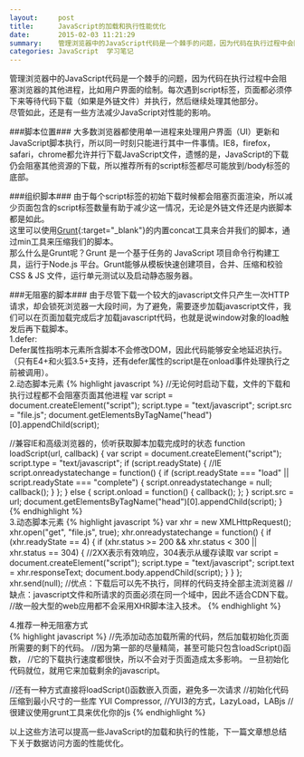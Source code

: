 ```yaml
---
layout:     post
title:      JavaScript的加载和执行性能优化
date:       2015-02-03 11:21:29
summary:    管理浏览器中的JavaScript代码是一个棘手的问题，因为代码在执行过程中会阻塞浏览器的其他进程，比如用户界面的绘制。每次遇到script标签，页面都必须停下来等待代码下载（如果是外链文件）并执行，然后继续处理其他部分。尽管如此，还是有一些方法减少JavaScript对性能的影响。
categories: JavaScript  学习笔记
---
```


管理浏览器中的JavaScript代码是一个棘手的问题，因为代码在执行过程中会阻塞浏览器的其他进程，比如用户界面的绘制。每次遇到script标签，页面都必须停下来等待代码下载（如果是外链文件）并执行，然后继续处理其他部分。    
尽管如此，还是有一些方法减少JavaScript对性能的影响。  

###脚本位置###
大多数浏览器都使用单一进程来处理用户界面（UI）更新和JavaScript脚本执行，所以同一时刻只能进行其中一件事情。IE8，firefox，safari，chrome都允许并行下载JavaScript文件，遗憾的是，JavaScript的下载仍会阻塞其他资源的下载，所以推荐所有的script标签都尽可能放到/body标签的底部。  
 
###组织脚本###
由于每个script标签的初始下载时候都会阻塞页面渲染，所以减少页面包含的script标签数量有助于减少这一情况，无论是外链文件还是内嵌脚本都是如此。    
这里可以使用[Grunt](http://www.gruntjs.org/){:target="_blank"}的内置concat工具来合并我们的脚本，通过min工具来压缩我们的脚本。  
那么什么是Grunt呢？Grunt 是一个基于任务的 JavaScript 项目命令行构建工具，运行于Node.js 平台。Grunt能够从模板快速创建项目，合并、压缩和校验 CSS & JS 文件，运行单元测试以及启动静态服务器。

###无阻塞的脚本###
由于尽管下载一个较大的javascript文件只产生一次HTTP请求，却会锁死浏览器一大段时间，为了避免，需要逐步加载javascript文件，我们可以在页面加载完成后才加载javascript代码，也就是说window对象的load触发后再下载脚本。  
1.defer:  
Defer属性指明本元素所含脚本不会修改DOM，因此代码能够安全地延迟执行。（只有E4+和火狐3.5+支持，还有defer属性的script是在onload事件处理执行之前被调用）。  
2.动态脚本元素
{% highlight javascript %}
//无论何时启动下载，文件的下载和执行过程都不会阻塞页面其他进程
var script = document.createElement("script");
script.type = "text/javascript";
script.src = "file.js";
document.getElementsByTagName("head")[0].appendChild(script);

//兼容IE和高级浏览器的，侦听获取脚本加载完成时的状态
function loadScript(url, callback) {
    var script = document.createElement("script");
    script.type = "text/javascript";
    if (script.readyState) { //IE
        script.onreadystatechange = function() {
            if (script.readyState === "load" ||
                     script.readyState === "complete") {
                script.onreadystatechange = null;
                callback();
            }
        };
    } else {
        script.onload = function() {
            callback();
        };
    }
    script.src = url;
    document.getElementsByTagName("head")[0].appendChild(script);
}
{% endhighlight %}  
3.动态脚本元素
{% highlight javascript %}
var xhr = new XMLHttpRequest();
xhr.open("get", "file.js", true);
xhr.onreadystatechange = function() {
    if (xhr.readyState == 4) {
        if (xhr.status >= 200 && xhr.status < 300 || 
                xhr.status == 304) {
            //2XX表示有效响应，304表示从缓存读取
            var script = document.createElement("script");
            script.type = "text/javascript";
            script.text = xhr.responseText;
            document.body.appendChild(script);
        }
    }
};
xhr.send(null);
//优点：下载后可以先不执行，同样的代码支持全部主流浏览器
//缺点：javascript文件和所请求的页面必须在同一个域中，因此不适合CDN下载。
//故一般大型的web应用都不会采用XHR脚本注入技术。
{% endhighlight %}  

4.推荐一种无阻塞方式  
{% highlight javascript %}
//先添加动态加载所需的代码，然后加载初始化页面所需要的剩下的代码。
//因为第一部的尽量精简，甚至可能只包含loadScript()函数，
//它的下载执行速度都很快，所以不会对于页面造成太多影响。
一旦初始化代码就位，就用它来加载剩余的javascript。
<script type = "text/javascript"src = "loader.js"> </script>
 <script type = "text/javascript">
    loadScript("the-rest.js", function() {
        Application.init(); //参考动态加载脚本
    }); 
</script>
//还有一种方式直接将loadScript()函数嵌入页面，避免多一次请求
//初始化代码压缩到最小尺寸的一些库  YUI Compressor,
//YUI3的方式，LazyLoad，LABjs
//很建议使用grunt工具来优化你的js
{% endhighlight %}
  
以上这些方法可以提高一些JavaScript的加载和执行的性能，下一篇文章想总结下关于数据访问方面的性能优化。

    




